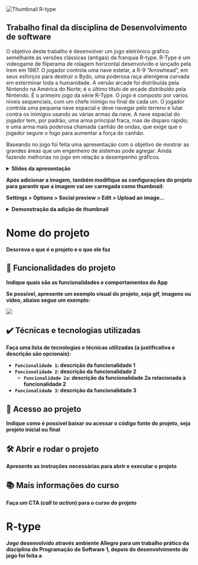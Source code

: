 
![Thumbnail R-type](https://user-images.githubusercontent.com/93229568/197653776-d8cfa24e-c242-4f99-8b78-023ddccf92ea.jpg)


## Trabalho final da disciplina de Desenvolvimento de software

O objetivo deste trabalho é desenvolver um jogo eletrônico gráfico semelhante às versôes clássicas (antigas) da franquia R-type. 
R-Type é um videogame de fliperama de rolagem horizontal desenvolvido e lançado pela Irem em 1987. 
O jogador controla uma nave estelar, a R-9 “Arrowhead”, em seus esforços para destruir o Bydo, uma poderosa raça alienígena curvada em exterminar toda a humanidade. 
A versão arcade foi distribuída pela Nintendo na América do Norte; é o último título de arcade distribuído pela Nintendo. 
É o primeiro jogo da série R-Type. O jogo é composto por vários níveis sequenciais, com um chefe inimigo no final de cada um. 
O jogador controla uma pequena nave espacial e deve navegar pelo terreno e lutar contra os inimigos usando as várias armas da nave. 
A nave espacial do jogador tem, por padrão, uma arma principal fraca, mas de disparo rápido; e uma arma mais poderosa chamada canhão de ondas, 
que exige que o jogador segure o fogo para aumentar a força do canhão.

Baseando no jogo foi feita uma apresentação com o objetivo de mostrar as grandes áreas que um engenheiro de sistemas pode agregar. Ainda fazendo melhorias no jogo em relação a desempenho gráficos.

<details>
  <summary><b>Slides da apresentação<b/></summary>
    
![Slide1](https://user-images.githubusercontent.com/93229568/166400803-8ed13b47-df6d-4fb5-aabb-69f736497b69.jpg)
![Slide2](https://user-images.githubusercontent.com/93229568/166400809-d28aa32a-8859-4b15-affc-e0509abc5abe.jpg)
![Slide3](https://user-images.githubusercontent.com/93229568/166400811-d15ce646-6457-40a1-8cc2-23fb915983d2.jpg)
![Slide4](https://user-images.githubusercontent.com/93229568/166400812-879340b0-d34d-4634-a654-2f168abbb365.jpg)
![Slide5](https://user-images.githubusercontent.com/93229568/166400813-fa42c5a7-2782-474b-a888-446f211d58a6.jpg)
![Slide6](https://user-images.githubusercontent.com/93229568/166400815-994e6034-3940-48f2-a231-0eedfaca97e5.jpg)
![Slide7](https://user-images.githubusercontent.com/93229568/166400816-c0298963-c87b-4d4c-921f-b9eaac8a92cb.jpg)
![Slide8](https://user-images.githubusercontent.com/93229568/166400818-03b3ed8a-132a-439e-99f3-d60557dbc905.jpg)
![Slide9](https://user-images.githubusercontent.com/93229568/166400819-f6644c95-d730-462f-be76-13a37a767d4c.jpg)
![Slide10](https://user-images.githubusercontent.com/93229568/166400820-2613a18e-6f00-4c3f-be0a-a0754c8ddede.jpg)
![Slide11](https://user-images.githubusercontent.com/93229568/166400821-99b17c55-0661-4342-ae50-dd16aa32835b.jpg)
![Slide12](https://user-images.githubusercontent.com/93229568/166400822-1d358d34-7bdb-41af-828c-82fb749ce062.jpg)
![Slide13](https://user-images.githubusercontent.com/93229568/166400823-107900c0-3dd5-4e8c-9610-6cae8b4055db.jpg)
![Slide14](https://user-images.githubusercontent.com/93229568/166400824-b8b3efad-fa0a-433c-b05f-2208562705b1.jpg)
![Slide15](https://user-images.githubusercontent.com/93229568/166400826-e88ed830-7d4f-47d9-9553-9c7b5a5430d0.jpg)
    
</details>

Após adicionar a imagem, também modifique as configurações do projeto para garantir que a imagem vai ser carregada como thumbnail:

**Settings** > **Options** > **Social preview** > **Edit** > **Upload an image...**

<details>
  <summary><b>Demonstração da adição de thumbnail<b/></summary>
    
![adicionando-imagem-preview](https://user-images.githubusercontent.com/8989346/123303159-e0e24a00-d4f3-11eb-9900-92a8b15bc31b.gif)
    
</details>
  
# Nome do projeto

Descreva o que é o projeto e o que ele faz

## 🔨 Funcionalidades do projeto

Indique quais são as funcionalidades e comportamentos do App

Se possível, apresente um exemplo visual do projeto, seja gif, imagens ou vídeo, abaixo segue um exemplo:

![](https://github.com/alura-cursos/android-com-kotlin-personalizando-ui/raw/master/img/amostra.gif)

## ✔️ Técnicas e tecnologias utilizadas

**Faça uma lista de tecnologias e técnicas utilizadas (a justificativa e descrição são opcionais)**:

- `Funcionalidade 1`: descrição da funcionalidade 1
- `Funcionalidade 2`: descrição da funcionalidade 2
  - `Funcionalidade 2a`: descrição da funcionalidade 2a relacionada à funcionalidade 2
- `Funcionalidade 3`: descrição da funcionalidade 3

## 📁 Acesso ao projeto

**Indique como é possível baixar ou acessar o código fonte do projeto, seja projeto inicial ou final**

## 🛠️ Abrir e rodar o projeto

**Apresente as instruções necessárias para abrir e executar o projeto**

## 📚 Mais informações do curso

**Faça um CTA (_call to action_) para o curso do projeto**

# R-type

Jogo desenvolvido através ambiente Allegro para um trabalho prático da disciplina de Programação de Software 1, depois do desenvolvimento do jogo foi feita a 
 

